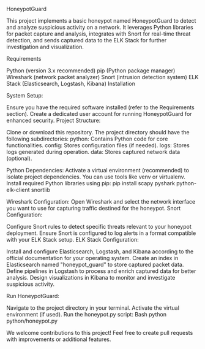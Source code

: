 HoneypotGuard

This project implements a basic honeypot named HoneypotGuard to detect and analyze suspicious activity on a network. It leverages Python libraries for packet capture and analysis, integrates with Snort for real-time threat detection, and sends captured data to the ELK Stack for further investigation and visualization.

Requirements

Python (version 3.x recommended)
pip (Python package manager)
Wireshark (network packet analyzer)
Snort (intrusion detection system)
ELK Stack (Elasticsearch, Logstash, Kibana)
Installation

System Setup:

Ensure you have the required software installed (refer to the Requirements section).
Create a dedicated user account for running HoneypotGuard for enhanced security.
Project Structure:

Clone or download this repository.
The project directory should have the following subdirectories:
python: Contains Python code for core functionalities.
config: Stores configuration files (if needed).
logs: Stores logs generated during operation.
data: Stores captured network data (optional).

Python Dependencies:
Activate a virtual environment (recommended) to isolate project dependencies. You can use tools like venv or virtualenv.
Install required Python libraries using pip:
pip install scapy pyshark python-elk-client snortlib

Wireshark Configuration:
Open Wireshark and select the network interface you want to use for capturing traffic destined for the honeypot.
Snort Configuration:

Configure Snort rules to detect specific threats relevant to your honeypot deployment.
Ensure Snort is configured to log alerts in a format compatible with your ELK Stack setup.
ELK Stack Configuration:

Install and configure Elasticsearch, Logstash, and Kibana according to the official documentation for your operating system.
Create an index in Elasticsearch named "honeypot_guard" to store captured packet data.
Define pipelines in Logstash to process and enrich captured data for better analysis.
Design visualizations in Kibana to monitor and investigate suspicious activity.

Run HoneypotGuard:

Navigate to the project directory in your terminal.
Activate the virtual environment (if used).
Run the honeypot.py script:
Bash
python python/honeypot.py


We welcome contributions to this project! Feel free to create pull requests with improvements or additional features.
